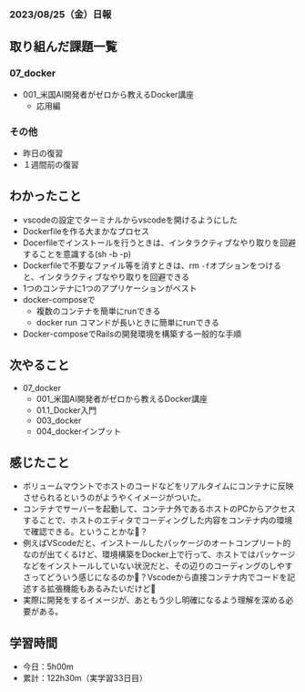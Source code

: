 ### 2023/08/25（金）日報

## 取り組んだ課題一覧


### 07_docker
  - 001_米国AI開発者がゼロから教えるDocker講座
    - 応用編


### その他
<!-- - 模写コーディング
  - [作って学ぶコーディング学習サイト](https://code-step.com/)
    - [【入門編】PHOTO BOOK2](https://github.com/imahoritatsuki/copyingCoding/tree/main/Introductory-photobook2/output) -->
- 昨日の復習
- １週間前の復習

## わかったこと
- vscodeの設定でターミナルからvscodeを開けるようにした
- Dockerfileを作る大まかなプロセス
- Docerfileでインストールを行うときは、インタラクティブなやり取りを回避することを意識する(sh -b -p)
- Dockerfileで不要なファイル等を消すときは、rm `-f`オプションをつけると、インタラクティブなやり取りを回避できる
- 1つのコンテナに1つのアプリケーションがベスト
- docker-composeで
  - 複数のコンテナを簡単にrunできる
  - docker run コマンドが長いときに簡単にrunできる
- Docker-composeでRailsの開発環境を構築する一般的な手順


## 次やること
- 07_docker
  - 001_米国AI開発者がゼロから教えるDocker講座
  - 01.1_Docker入門
  - 003_docker
  - 004_dockerインプット

## 感じたこと
- ボリュームマウントでホストのコードなどをリアルタイムにコンテナに反映させられるというのがようやくイメージがついた。
- コンテナでサーバーを起動して、コンテナ外であるホストのPCからアクセスすることで、ホストのエディタでコーディングした内容をコンテナ内の環境で確認できる。ということかな🤔？
- 例えばVScodeだと、インストールしたパッケージのオートコンプリート的なのが出てくるけど、環境構築をDocker上で行って、ホストではパッケージなどをインストールしていない状況だと、その辺りのコーディングのしやすさってどういう感じになるのか🤔？Vscodeから直接コンテナ内でコードを記述する拡張機能もあるみたいだけど🤔
- 実際に開発をするイメージが、あともう少し明確になるよう理解を深める必要がある。

## 学習時間
- 今日：5h00m
- 累計：122h30m（実学習33日目）

